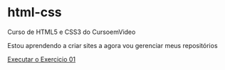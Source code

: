 # html-css
Curso de HTML5 e CSS3 do CursoemVideo

Estou aprendendo a criar sites a agora vou gerenciar meus repositórios

<a href="https://joaocerqueira1619.github.io/html-css/Desafios/desafio10/android.html"> Executar o Exercicio 01